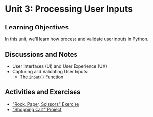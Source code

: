 
# Unit 3: Processing User Inputs

## Learning Objectives

In this unit, we'll learn how process and validate user inputs in Python.

## Discussions and Notes

  + User Interfaces (UI) and User Experience (UX)
  + Capturing and Validating User Inputs:
    + [The `input()` Function](/notes/python/inputs.md)

## Activities and Exercises

  + ["Rock, Paper, Scissors" Exercise](/exercises/rock-paper-scissors/README.md)
  + ["Shopping Cart" Project](/projects/shopping-cart/README.md)
